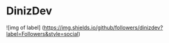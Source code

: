 # DinizDev

![img of label] (https://img.shields.io/github/followers/dinizdev?label=Followers&style=social)